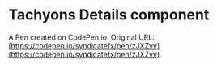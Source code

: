 # Tachyons Details component

A Pen created on CodePen.io. Original URL: [https://codepen.io/syndicatefx/pen/zJXZvv](https://codepen.io/syndicatefx/pen/zJXZvv).

